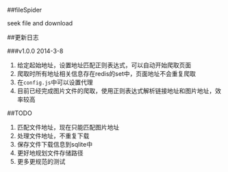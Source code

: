 ##fileSpider

seek file and download

##更新日志

###v1.0.0 2014-3-8
1. 给定起始地址，设置地址匹配正则表达式，可以自动开始爬取页面
2. 爬取时所有地址相关信息存在redis的set中，页面地址不会重复爬取
3. 在`config.js`中可以设置代理
4. 目前已经完成图片文件的爬取，使用正则表达式解析链接地址和图片地址，效率较高

##TODO
1. 匹配文件地址，现在只能匹配图片地址
2. 处理文件地址，不重复下载
3. 保存文件下载信息到sqlite中
4. 更好地规划文件存储路径
5. 更多更规范的测试